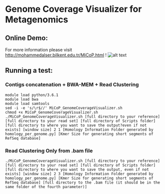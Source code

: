 # Genome Coverage Visualizer for Metagenomics

## Online Demo:
For more information please visit http://mohammedalser.bilkent.edu.tr/MiCoP.html !
![alt text](https://github.com/smangul1/miCoP/blob/master/Genome_Coverage_Visualizer/Interactive_Plot/MiCoP_Demo.png)

## Running a test:
### Contigs concatenation + BWA-MEM + Read Clustering
```
module load python/3.6.1
module load bwa
module load samtools
sed -i -e 's/\r$//' MiCoP_GenomeCoverageVisualizer.sh
chmod +x MiCoP_GenomeCoverageVisualizer.sh
./MiCoP_GenomeCoverageVisualizer.sh [full directory to your reference] [full directory to your read set] [full directory of Scripts folder] [full directory to where you want to save the output?even if not exists] [window size] 2 1 [Homology Information Folder generated by homology_per_genome.py] [Kmer Size for generating short segments of RefSeq database]
```
### Read Clustering Only from .bam file
```
./MiCoP_GenomeCoverageVisualizer.sh [full directory to your reference] [full directory to your read set] [full directory of Scripts folder] [full directory to where you want to save the output, even if not exists] [window size] 2 3 [Homology Information Folder generated by homology_per_genome.py] [Kmer Size for generating short segments of RefSeq database] [full directory to the .bam file (it should be in the same folder of the fourth parameter)]
```

